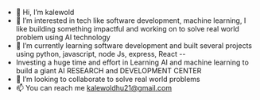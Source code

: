 - 👋 Hi, I’m kalewold
- 👀 I’m interested in tech like software development, machine learning, I like building something impactful and working on to solve real world problem using AI technology
- 🌱 I’m currently learning software development and built several projects using python, javascript, node Js, express, React --
- Investing a huge time and effort in Learning AI and machine learning to build a giant AI RESEARCH and DEVELOPMENT CENTER
- 💞️ I’m looking to collaborate to solve real world problems
- 📫 You can reach me kalewoldhu21@gmail.com

<!---
kalewold21/kalewold21 is a ✨ special ✨ repository because its `README.md` (this file) appears on your GitHub profile.
You can click the Preview link to take a look at your changes.
--->
